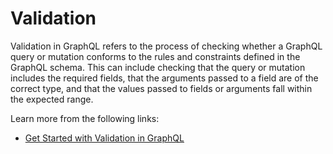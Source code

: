# Validation

Validation in GraphQL refers to the process of checking whether a GraphQL query or mutation conforms to the rules and constraints defined in the GraphQL schema. This can include checking that the query or mutation includes the required fields, that the arguments passed to a field are of the correct type, and that the values passed to fields or arguments fall within the expected range.

Learn more from the following links:

- [Get Started with Validation in GraphQL](https://graphql.org/learn/validation/)
